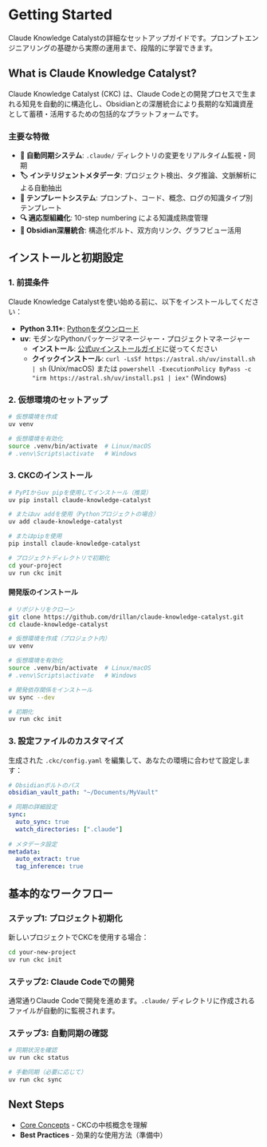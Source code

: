 # Getting Started

Claude Knowledge Catalystの詳細なセットアップガイドです。プロンプトエンジニアリングの基礎から実際の運用まで、段階的に学習できます。

## What is Claude Knowledge Catalyst?

Claude Knowledge Catalyst (CKC) は、Claude Codeとの開発プロセスで生まれる知見を自動的に構造化し、Obsidianとの深層統合により長期的な知識資産として蓄積・活用するための包括的なプラットフォームです。

### 主要な特徴

- **🔄 自動同期システム**: `.claude/` ディレクトリの変更をリアルタイム監視・同期
- **🏷️ インテリジェントメタデータ**: プロジェクト検出、タグ推論、文脈解析による自動抽出
- **📝 テンプレートシステム**: プロンプト、コード、概念、ログの知識タイプ別テンプレート
- **🔍 適応型組織化**: 10-step numbering による知識成熟度管理
- **🎯 Obsidian深層統合**: 構造化ボルト、双方向リンク、グラフビュー活用

## インストールと初期設定

### 1. 前提条件

Claude Knowledge Catalystを使い始める前に、以下をインストールしてください：

- **Python 3.11+**: [Pythonをダウンロード](https://www.python.org/downloads/)
- **uv**: モダンなPythonパッケージマネージャー・プロジェクトマネージャー
  - **インストール**: [公式uvインストールガイド](https://docs.astral.sh/uv/getting-started/installation/)に従ってください
  - **クイックインストール**: `curl -LsSf https://astral.sh/uv/install.sh | sh` (Unix/macOS) または `powershell -ExecutionPolicy ByPass -c "irm https://astral.sh/uv/install.ps1 | iex"` (Windows)

### 2. 仮想環境のセットアップ

```bash
# 仮想環境を作成
uv venv

# 仮想環境を有効化
source .venv/bin/activate  # Linux/macOS
# .venv\Scripts\activate   # Windows
```

### 3. CKCのインストール

```bash
# PyPIからuv pipを使用してインストール（推奨）
uv pip install claude-knowledge-catalyst

# またはuv addを使用（Pythonプロジェクトの場合）
uv add claude-knowledge-catalyst

# またはpipを使用
pip install claude-knowledge-catalyst

# プロジェクトディレクトリで初期化
cd your-project
uv run ckc init
```

#### 開発版のインストール

```bash
# リポジトリをクローン
git clone https://github.com/drillan/claude-knowledge-catalyst.git
cd claude-knowledge-catalyst

# 仮想環境を作成（プロジェクト内）
uv venv

# 仮想環境を有効化
source .venv/bin/activate  # Linux/macOS
# .venv\Scripts\activate   # Windows

# 開発依存関係をインストール
uv sync --dev

# 初期化
uv run ckc init
```

### 3. 設定ファイルのカスタマイズ

生成された `.ckc/config.yaml` を編集して、あなたの環境に合わせて設定します：

```yaml
# Obsidianボルトのパス
obsidian_vault_path: "~/Documents/MyVault"

# 同期の詳細設定
sync:
  auto_sync: true
  watch_directories: [".claude"]
  
# メタデータ設定
metadata:
  auto_extract: true
  tag_inference: true
```

## 基本的なワークフロー

### ステップ1: プロジェクト初期化

新しいプロジェクトでCKCを使用する場合：

```bash
cd your-new-project
uv run ckc init
```

### ステップ2: Claude Codeでの開発

通常通りClaude Codeで開発を進めます。`.claude/` ディレクトリに作成されるファイルが自動的に監視されます。

### ステップ3: 自動同期の確認

```bash
# 同期状況を確認
uv run ckc status

# 手動同期（必要に応じて）
uv run ckc sync
```

## Next Steps

- [Core Concepts](../user-guide/core-concepts.md) - CKCの中核概念を理解
- **Best Practices** - 効果的な使用方法（準備中）